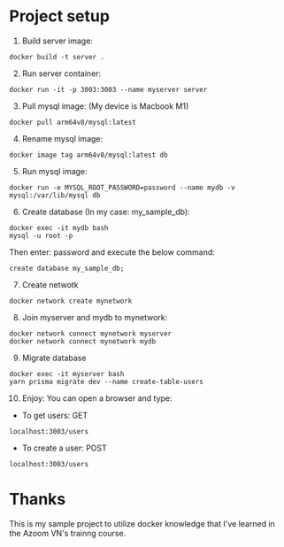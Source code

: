 # Project setup
1. Build server image:
```
docker build -t server .
```
2. Run server container: 
```
docker run -it -p 3003:3003 --name myserver server
```
3. Pull mysql image: (My device is Macbook M1)
```
docker pull arm64v8/mysql:latest
```
4. Rename mysql image:
```
docker image tag arm64v8/mysql:latest db
```
5. Run mysql image: 
```
docker run -e MYSQL_ROOT_PASSWORD=password --name mydb -v mysql:/var/lib/mysql db
```
6. Create database (In my case: my_sample_db): 
```
docker exec -it mydb bash
mysql -u root -p
```
Then enter: password and execute the below command:
```
create database my_sample_db;
```
7. Create netwotk
```
docker network create mynetwork
```
8. Join myserver and mydb to mynetwork:
```
docker network connect mynetwork myserver
docker network connect mynetwork mydb
```
9. Migrate database
```
docker exec -it myserver bash
yarn prisma migrate dev --name create-table-users
```
10. Enjoy: You can open a browser and type: 
- To get users: GET
```
localhost:3003/users
```
- To create a user: POST
```
localhost:3003/users
```
# Thanks
This is my sample project to utilize docker knowledge that I've learned in the Azoom VN's trainng course.